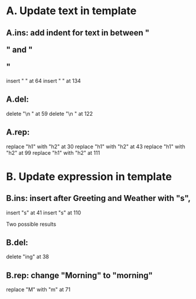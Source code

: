 # A. Update text in template
## A.ins: add indent for text in between "<p>" and "</p>" 
  insert "  " at 64 
  insert "  " at 134

## A.del: 
  delete "\n    " at 59
  delete "\n    " at 122

## A.rep: 
  replace "h1" with "h2" at 30
  replace "h1" with "h2" at 43
  replace "h1" with "h2" at 99
  replace "h1" with "h2" at 111

# B. Update expression in template
## B.ins: insert after Greeting and Weather with "s",
   insert "s" at 41
   insert "s" at 110

 Two possible results

## B.del:  
  delete "ing" at 38

## B.rep: change "Morning" to "morning"
  replace "M" with "m" at 71

